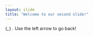 ```yaml
---
layout: slide
title: "Welcome to our second slide!"
---
```

{*_*} *.*
Use the left arrow to go back!
